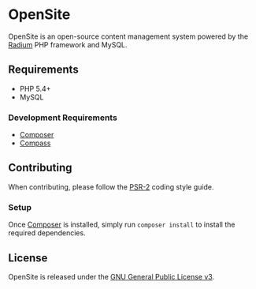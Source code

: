 # OpenSite

OpenSite is an open-source content management system powered by the [Radium][1]
PHP framework and MySQL.

## Requirements

- PHP 5.4+
- MySQL

### Development Requirements

- [Composer][2]
- [Compass][3]

## Contributing

When contributing, please follow the [PSR-2][5] coding style guide.

### Setup

Once [Composer][2] is installed, simply run `composer install` to install the
required dependencies.

## License

OpenSite is released under the [GNU General Public License v3][4].

[1]: http://radiumphp.org/
[2]: https://getcomposer.org/
[3]: http://compass-style.org/
[4]: https://www.gnu.org/licenses/gpl-3.0.html
[5]: http://www.php-fig.org/psr/psr-2/
